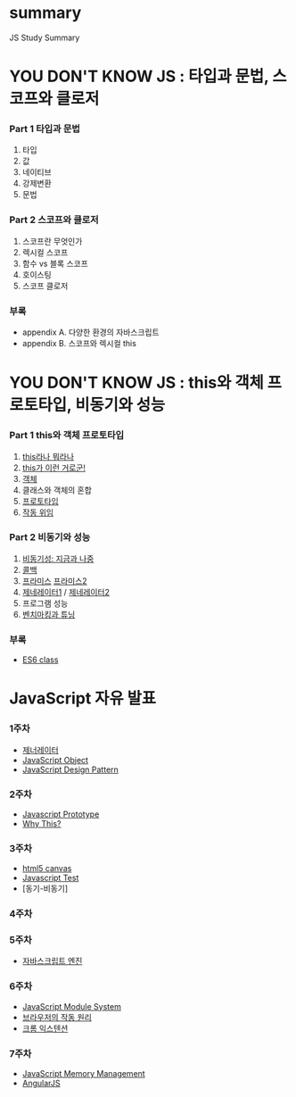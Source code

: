 # summary

JS Study Summary

# YOU DON'T KNOW JS : 타입과 문법, 스코프와 클로저

### Part 1 타입과 문법

1. 타입
2. 값
3. 네이티브
4. 강제변환
5. 문법

### Part 2 스코프와 클로저

1. 스코프란 무엇인가
2. 렉시컬 스코프
3. 함수 vs 블록 스코프
4. 호이스팅
5. 스코프 클로저

### 부록

- appendix A. 다양한 환경의 자바스크립트
- appendix B. 스코프와 렉시컬 this

# YOU DON'T KNOW JS : this와 객체 프로토타입, 비동기와 성능

### Part 1 this와 객체 프로토타입

1. [this라나 뭐라나](https://speakerdeck.com/doondoony/javascript-this-180818-doondoony)
2. [this가 이런 거로군!](https://speakerdeck.com/doondoony/javascript-this-180818-doondoony)
3. [객체](YOU-DONT-KNOW-JS-1/1장/Chapter3.md)
4. 클래스와 객체의 혼합
5. [프로토타입](https://drive.google.com/open?id=1ves9dQE4PRCJxLVE-d22ETFU0jee0Zk1)
6. [작동 위임](https://slides.com/doondoon/behavior-delegation)

### Part 2 비동기와 성능

1. [비동기성: 지금과 나중](https://slides.com/jwoos/asynchrony/live#/)
2. [콜백](https://www.slideshare.net/JangHeeLee1/call-back-119282975)
3. [프라미스](YOU-DONT-KNOW-JS-1/2장/Chapter3.html) [프라미스2](https://drive.google.com/open?id=11ptL7x76goIXWBqvOApYPxyUvA_5_Kjt)
4. [제네레이터1](https://slides.com/jwoos/generator/live#/) / [제네레이터2](https://slides.com/chany/generator-d-5-9/live#/)
5. 프로그램 성능
6. [벤치마킹과 튜닝](YOU-DONT-KNOW-JS-1/2장/Chapter6.html)

### 부록

- [ES6 class](https://slides.com/jwoos/class/live#/)

# JavaScript 자유 발표

### 1주차

- [제너레이터](https://www.slideshare.net/JangHeeLee1/generator-121669310)
- [JavaScript Object](https://velog.io/@doondoony/JavaScript-Object)
- [JavaScript Design Pattern](https://slides.com/alwls601/deck-1#/)

### 2주차 
- [Javascript Prototype](https://slides.com/doondoon/javascript-prototype/fullscreen#/)
- [Why This?](https://www.notion.so/dali0310/WHY-THIS-567ed6e52d894c9e8722d768348b8f38) 

### 3주차 
- [html5 canvas](https://slides.com/leejaemin/canvas#/)
- [Javascript Test](https://slides.com/jwoos/test#/)
- [동기-비동기]

### 4주차


### 5주차
- [자바스크립트 엔진]()

### 6주차
- [JavaScript Module System](https://www.notion.so/doondoony/JavaScript-Module-System-f059f7bc298f40d8aea7bd7a34ba64ad)
- [브라우저의 작동 원리]()
- [크롬 익스텐션]()

### 7주차
- [JavaScript Memory Management](https://slides.com/jwoos/memory#/)
- [AngularJS]()
